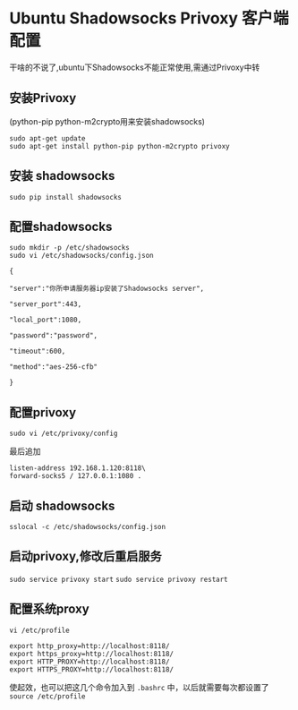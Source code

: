 # Ubuntu Shadowsocks Privoxy 客户端配置

干啥的不说了,ubuntu下Shadowsocks不能正常使用,需通过Privoxy中转
 
## 安装Privoxy

(python-pip python-m2crypto用来安装shadowsocks)
 
`sudo apt-get update`  
`sudo apt-get install python-pip python-m2crypto privoxy`
## 安装 shadowsocks
`sudo pip install shadowsocks`  

## 配置shadowsocks

`sudo mkdir -p /etc/shadowsocks`  
`sudo vi /etc/shadowsocks/config.json`  
```
{  
  
"server":"你所申请服务器ip安装了Shadowsocks server",  
  
"server_port":443,  
  
"local_port":1080,  
  
"password":"password",  
  
"timeout":600,  
  
"method":"aes-256-cfb"  
  
}  
``` 
## 配置privoxy

`sudo vi /etc/privoxy/config`  
 
最后追加
```
listen-address 192.168.1.120:8118\
forward-socks5 / 127.0.0.1:1080 .  
```
## 启动 shadowsocks

`sslocal -c /etc/shadowsocks/config.json`  
 
## 启动privoxy,修改后重启服务

`sudo service privoxy start`
`sudo service privoxy restart`  
 
## 配置系统proxy

`vi /etc/profile`  
``` 
export http_proxy=http://localhost:8118/  
export https_proxy=http://localhost:8118/  
export HTTP_PROXY=http://localhost:8118/  
export HTTPS_PROXY=http://localhost:8118/  
``` 
使起效，也可以把这几个命令加入到 `.bashrc` 中，以后就需要每次都设置了
`source /etc/profile`

 